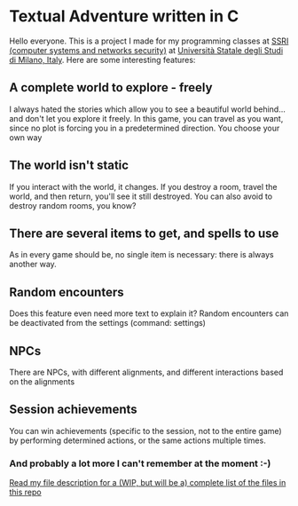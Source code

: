 # Textual Adventure written in C
Hello everyone. This is a project I made for my programming classes at [SSRI (computer systems and networks security)](https://www.unimi.it/en/education/computer-systems-and-networks-security) at [Università Statale degli Studi di Milano, Italy](https://www.unimi.it/en).
Here are some interesting features:
## A complete world to explore - freely
I always hated the stories which allow you to see a beautiful world behind... and don't let you explore it freely. In this game, you can travel as you want, since no plot is forcing you in a predetermined direction. You choose your own way
## The world isn't static
If you interact with the world, it changes. If you destroy a room, travel the world, and then return, you'll see it still destroyed. You can also avoid to destroy random rooms, you know?
## There are several items to get, and spells to use
As in every game should be, no single item is necessary: there is always another way.
## Random encounters
Does this feature even need more text to explain it? Random encounters can be deactivated from the settings (command: settings)
## NPCs
There are NPCs, with different alignments, and different interactions based on the alignments
## Session achievements
You can win achievements (specific to the session, not to the entire game) by performing determined actions, or the same actions multiple times.
### And probably a lot more I can't remember at the moment :-)  
[Read my file description for a (WIP, but will be a) complete list of the files in this repo](https://github.com/S-Mancl/textual-adventure-C/blob/main/FILES.md)
